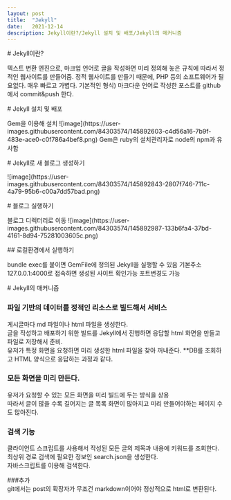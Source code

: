 ```yaml
---
layout: post
title:  "Jekyll"
date:   2021-12-14
description: Jekyll이란?/Jekyll 설치 및 배포/Jekyll의 메커니즘
---
```


<p class="start"># Jekyll이란?</p>    
텍스트 변환 엔진으로, 마크업 언어로 글을 작성하면 미리 정의해 놓은 규칙에 따라서 정적인 웹사이트를 만들어줌.   
정적 웹사이트를 만들기 때문에, PHP 등의 소프트웨어가 필요없다.   
매우 빠르고 가볍다.   
기본적인 형식)    
마크다운 언어로 작성한 포스트를 github에서 commit&push 한다.   


<p class="start"># Jekyll 설치 및 배포</p>    
Gem을 이용해 설치   
![image](https://user-images.githubusercontent.com/84303574/145892603-c4d56a16-7b9f-483e-ace0-c0f786a4bef8.png)
Gem은 ruby의 설치관리자로 node의 npm과 유사함   

<p class="start"># Jekyll로 새 블로그 생성하기</p>    
![image](https://user-images.githubusercontent.com/84303574/145892843-2807f746-711c-4a79-95b6-c00a7dd57bad.png)   

<p class="start"># 블로그 실행하기</p>    
블로그 디렉터리로 이동   
![image](https://user-images.githubusercontent.com/84303574/145892987-133b6fa4-37bd-4161-8d94-75281003605c.png)   

<p class="start">## 로컬환경에서 실행하기</p>
bundle exec를 붙이면 GemFile에 정의된 Jekyll을 실행할 수 있음   
기본주소 127.0.0.1:4000로 접속하면 생성된 사이트 확인가능   
포트변경도 가능   

<p class="start"># Jekyll의 매커니즘</p>    

### 파일 기반의 데이터를 정적인 리소스로 빌드해서 서비스   
게시글마다 md 파일이나 html 파일을 생성한다.   
글을 작성하고 배포하기 위한 빌드를 Jekyll에서 진행하면 응답할 html 화면을 만들고 파일로 저장해서 준비.   
유저가 특정 화면을 요청하면 미리 생성한 html 파일을 찾아 꺼내준다.
**DB를 조회하고 HTML 양식으로 응답하는 과정과 같다.   

### 모든 화면을 미리 만든다.   
유저가 요청할 수 있는 모든 화면을 미리 빌드에 두는 방식을 상용   
따라서 글이 많을 수록 길어지는 글 목록 화면이 많아지고 미리 만들어야하는 페이지 수도 많아진다.

### 검색 기능   
클라이언트 스크립트를 사용해서 작성된 모든 글의 제목과 내용에 키워드를 조회한다.   
최상위 경로 검색에 필요한 정보인 search.json을 생성한다.   
자바스크립트를 이용해 검색한다.   


###추가   
git에서는 post의 확장자가 무조건 markdown이어야 정상적으로 html로 변환된다.

